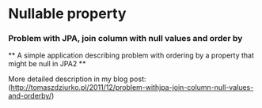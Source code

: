 # Nullable property #

### Problem with JPA, join column with null values and order by ###

** A simple application describing problem with ordering by a property that might be null in JPA2 **

More detailed description in my blog post: (http://tomaszdziurko.pl/2011/12/problem-withjpa-join-column-null-values-and-orderby/)
